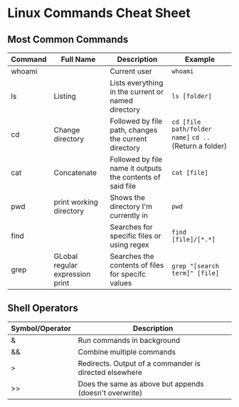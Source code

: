 # Linux Commands Cheat Sheet
## Most Common Commands
|Command|Full Name|Description|Example
|---|---|---|---|
|whoami||Current user|`whoami`|
|ls|Listing|Lists everything in the current or named directory|`ls [folder]`|
|cd|Change directory|Followed by file path, changes the current directory|`cd [file path/folder name]` `cd ..`(Return a folder)|
|cat|Concatenate|Followed by file name it outputs the contents of said file|`cat [file]`|
|pwd|print working directory|Shows the directory I'm currently in|`pwd`|
|find||Searches for specific files or using regex|`find [file]/[*.*]`
|grep|GLobal regular expression print|Searches the contents of files for specifc values|`grep "[search term]" [file]`|


## Shell Operators
|Symbol/Operator|Description|
|---|---|
|&|Run commands in background|
|&&|Combine multiple commands|
|>|Redirects. Output of a commander is directed elsewhere|
|>>|Does the same as above but appends (doesn't overwrite)|
